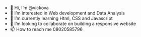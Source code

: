 - 👋 Hi, I’m @vickova
- 👀 I’m interested in Web development and Data Analysis
- 🌱 I’m currently learning Html, CSS and Javascript
- 💞️ I’m looking to collaborate on building a responsive website
- 📫 How to reach me 08020585796

<!---
vickova/vickova is a ✨ special ✨ repository because its `README.md` (this file) appears on your GitHub profile.
You can click the Preview link to take a look at your changes.
--->
